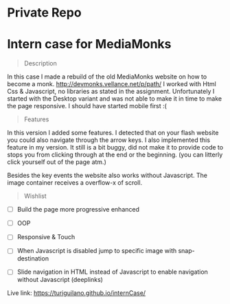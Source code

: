 # Private Repo

# Intern case for MediaMonks

> Description

In this case I made a rebuild of the old MediaMonks website on how to become a monk. http://devmonks.vellance.net/p/path/
I worked with Html Css & Javascript, no libraries as stated in the assignment. Unfortunately I started with the Desktop variant
and was not able to make it in time to make the page responsive. I should have started mobile first :(

> Features

In this version I added some features. I detected that on your flash website you could also navigate through the arrow keys.
I also implemented this feature in my version. It still is a bit buggy, did not make it to provide code to stops you from clicking
through at the end or the beginning. (you can litterly click yourself out of the page atm.)

Besides the key events the website also works without Javascript. The image container receives a overflow-x of scroll.

> Wishlist

* [ ] Build the page more progressive enhanced
* [ ] OOP
* [ ] Responsive & Touch
* [ ] When Javascript is disabled jump to specific image with snap-destination
* [ ] Slide navigation in HTML instead of Javascript to enable navigation without Javascript (deeplinks)


Live link: https://turiguilano.github.io/internCase/
